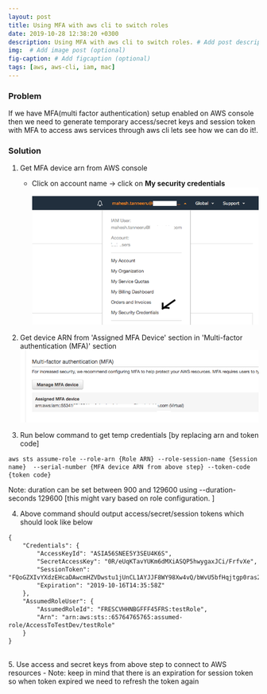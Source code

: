 ```yaml
---
layout: post
title: Using MFA with aws cli to switch roles 
date: 2019-10-28 12:38:20 +0300
description: Using MFA with aws cli to switch roles. # Add post description (optional)
img:  # Add image post (optional)
fig-caption: # Add figcaption (optional)
tags: [aws, aws-cli, iam, mac]
---
```


### Problem
If we have MFA(multi factor authentication) setup enabled on AWS console then we need to generate temporary access/secret keys and session token with MFA to access aws services through aws cli lets see how we can do it!.   

### Solution
1. Get MFA device arn from AWS console 
   - Click on account name  -> click on **My security credentials** 
   ![alt text](/assets/img/aws_sec_creds.png)

2. Get device ARN from 'Assigned MFA Device' section in 'Multi-factor authentication (MFA)' section 
    ![alt text](/assets/img/aws_mfa.png)

3. Run below command to get temp credentials  [by replacing arn and token code] 
```
aws sts assume-role --role-arn {Role ARN} --role-session-name {Session name}  --serial-number {MFA device ARN from above step} --token-code {token code} 
```
Note: duration can be set between 900 and 129600 using --duration-seconds 129600 [this might vary based on role configuration. ] 

4. Above command should output access/secret/session tokens which should look like below 
```
{ 
    "Credentials": { 
        "AccessKeyId": "ASIA56SNEE5Y3SEU4K6S", 
        "SecretAccessKey": "0R/eUqKTavYUKm6dMXiASQP5hwygaxJCi/FrfvXe", 
        "SessionToken": "FQoGZXIvYXdzEHcaDAwcmHZVDwstu1jUnCL1AYJJF8WY98Xw4vQ/bWvU5bfHqjtgp0ras2JSD9TBKdtdLjnMcSDweK4pwkMPVmKjSLBVqfh0t/p5WKJsKTvmhiEoUBiy7gzaBGfOC8Ue+XG+6SYt1N7etbYJ/5+F4xPFfns36dCAy1KULTD+7FH9/Wt4tHK5xetFSmD+jgf2z5H3uHhkR4khd7OAdN1mp+YOLoHZfYpV3FgdmOozFtXKi2YWg7IK+2BQj2N2A/2kaCizE29UMWAEVZhO/8tE4kf/q/XrvWt1+SAb/7nZRUhw1Qu5vfpvEzvkMOfYSE0YNZbs/5Cy4MXZ5A9g00OpHcytAOZ8Sga1KL65nO0F", 
        "Expiration": "2019-10-16T14:35:58Z" 
    }, 
    "AssumedRoleUser": { 
        "AssumedRoleId": "FRESCVHHNBGFFF45FRS:testRole", 
        "Arn": "arn:aws:sts::65764765765:assumed-role/AccessToTestDev/testRole" 
    } 
} 
``` 
<br>
5. Use access and secret keys from above step to connect to AWS resources  
    - Note:  keep in mind that there is an expiration for session token so when token expired we need to refresh the token again 